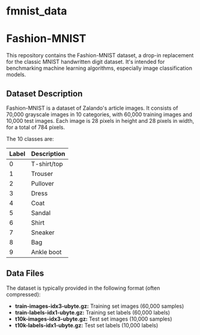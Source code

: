 # fmnist_data
# Fashion-MNIST

This repository contains the Fashion-MNIST dataset, a drop-in replacement for the classic MNIST handwritten digit dataset.  It's intended for benchmarking machine learning algorithms, especially image classification models.

## Dataset Description

Fashion-MNIST is a dataset of Zalando's article images.  It consists of 70,000 grayscale images in 10 categories, with 60,000 training images and 10,000 test images.  Each image is 28 pixels in height and 28 pixels in width, for a total of 784 pixels.

The 10 classes are:

| Label | Description |
|---|---|
| 0 | T-shirt/top |
| 1 | Trouser |
| 2 | Pullover |
| 3 | Dress |
| 4 | Coat |
| 5 | Sandal |
| 6 | Shirt |
| 7 | Sneaker |
| 8 | Bag |
| 9 | Ankle boot |

## Data Files

The dataset is typically provided in the following format (often compressed):

*   **train-images-idx3-ubyte.gz:** Training set images (60,000 samples)
*   **train-labels-idx1-ubyte.gz:** Training set labels (60,000 labels)
*   **t10k-images-idx3-ubyte.gz:** Test set images (10,000 samples)
*   **t10k-labels-idx1-ubyte.gz:** Test set labels (10,000 labels)

